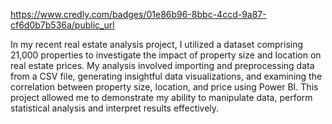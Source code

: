  https://www.credly.com/badges/01e86b96-8bbc-4ccd-9a87-cf6d0b7b536a/public_url

In my recent real estate analysis project, I utilized a dataset comprising 21,000 properties to investigate the impact of property size and location on real estate prices. My analysis involved importing and preprocessing data from a CSV file, generating insightful data visualizations, and examining the correlation between property size, location, and price using Power BI. This project allowed me to demonstrate my ability to manipulate data, perform statistical analysis and interpret results effectively.
